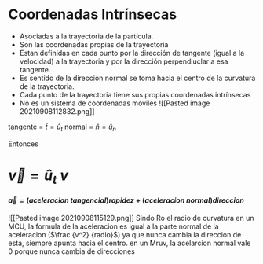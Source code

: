 # Coordenadas Intrínsecas
- Asociadas a la trayectoria de la partícula. 
- Son las coordenadas propias de la trayectoria
- Estan definidas en cada punto por la dirección de tangente (igual a la velocidad) a la trayectoria y por la dirección perpendiuclar a esa tangente.
- Es sentido de la direccion normal se toma hacia el centro de la curvatura de la trayectoria.
- Cada punto de la trayectoria tiene sus propias coordenadas intrínsecas
- No es un sistema de coordenadas móviles
 ![[Pasted image 20210908112832.png]]
 
 tangente = $\hat t = \hat u_t$
 normal = $\hat n = \hat u_n$
 
 Entonces
 # $\vec v = \hat u_t \ v$
  #### $\vec a = (aceleracion \ tangencial)rapidez + (aceleracion \ normal)direccion$
  
 ![[Pasted image 20210908115129.png]]
 Sindo Ro el radio de curvatura
 en un MCU, la formula de la aceleracion es igual a la parte normal de la aceleracion ($\frac {v^2} {radio}$) ya que nunca cambia la direccion de esta, siempre apunta hacia el centro.
 en un Mruv, la acelarcion normal vale 0 porque nunca cambia de direcciones